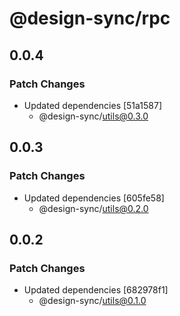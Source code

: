 # @design-sync/rpc

## 0.0.4

### Patch Changes

- Updated dependencies [51a1587]
  - @design-sync/utils@0.3.0

## 0.0.3

### Patch Changes

- Updated dependencies [605fe58]
  - @design-sync/utils@0.2.0

## 0.0.2

### Patch Changes

- Updated dependencies [682978f1]
  - @design-sync/utils@0.1.0
